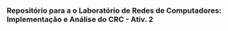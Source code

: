 ### Repositório para a o Laboratório de Redes de Computadores: Implementação e Análise do CRC - Ativ. 2
